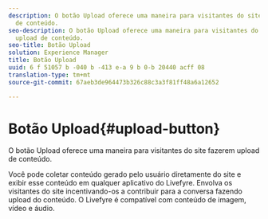 ```yaml
---
description: O botão Upload oferece uma maneira para visitantes do site fazerem upload
  de conteúdo.
seo-description: O botão Upload oferece uma maneira para visitantes do site fazerem
  upload de conteúdo.
seo-title: Botão Upload
solution: Experience Manager
title: Botão Upload
uuid: 6 f 51057 b -040 b -413 e-a 9 b 0-b 20440 acff 08
translation-type: tm+mt
source-git-commit: 67aeb3de964473b326c88c3a3f81ff48a6a12652

---
```



# Botão Upload{#upload-button}

O botão Upload oferece uma maneira para visitantes do site fazerem upload de conteúdo.

Você pode coletar conteúdo gerado pelo usuário diretamente do site e exibir esse conteúdo em qualquer aplicativo do Livefyre. Envolva os visitantes do site incentivando-os a contribuir para a conversa fazendo upload do conteúdo. O Livefyre é compatível com conteúdo de imagem, vídeo e áudio.
